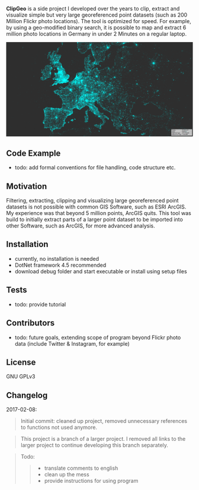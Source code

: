 **ClipGeo** is a side project I developed over the years to clip, extract and visualize simple but very 
large georeferenced point datasets (such as 200 Million Flickr photo locations). The tool is optimized for speed. 
For example, by using a geo-modified binary search, it is possible to map and extract 6 million photo locations in Germany in under 2 Minutes on a regular laptop.

![ClipGeo Vis Example](https://github.com/Sieboldianus/ClipGeo/blob/master/ressources/Europe_b.png?raw=true)

## Code Example

- todo: add formal conventions for file handling, code structure etc.

## Motivation

Filtering, extracting, clipping and visualizing large georeferenced point datasets is not possible with common GIS Software, such as ESRI ArcGIS. 
My experience was that beyond 5 million points, ArcGIS quits. This tool was build to initially extract parts of a larger point dataset to be imported into other Software, 
such as ArcGIS, for more advanced analysis.

## Installation

- currently, no installation is needed
- DotNet framework 4.5 recommended
- download debug folder and start executable or install using setup files

## Tests

- todo: provide tutorial

## Contributors

- todo: future goals, extending scope of program beyond Flickr photo data (include Twitter & Instagram, for example)

## License

GNU GPLv3

## Changelog

2017-02-08:
>Initial commit: cleaned up project, removed unnecessary references to functions not used anymore.

>This project is a branch of a larger project. I removed all links to the larger project to continue developing  this branch separately.

>Todo:
>>- translate comments to english
>>- clean up the mess
>>- provide instructions for using program

